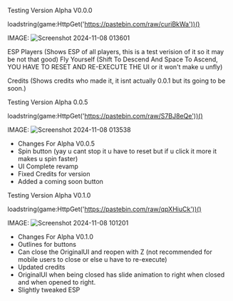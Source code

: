 Testing Version Alpha V0.0.0

loadstring(game:HttpGet('https://pastebin.com/raw/curiBkWa'))()

IMAGE: ![Screenshot 2024-11-08 013601](https://github.com/user-attachments/assets/74d3458e-b9d9-4b6d-815c-9ecf8f4bfa2a)


ESP Players (Shows ESP of all players, this is a test verision of it so it may be not that good)
Fly Yourself (Shift To Descend And Space To Ascend, YOU HAVE TO RESET AND RE-EXECUTE THE UI or it won't make u unfly)

Credits (Shows credits who made it, it isnt actually 0.0.1 but its going to be soon.)

Testing Version Alpha 0.0.5

loadstring(game:HttpGet('https://pastebin.com/raw/S7BJ8eQe'))()

IMAGE: ![Screenshot 2024-11-08 013538](https://github.com/user-attachments/assets/3b29e154-b59c-48ea-82bf-cfaade4824cd)


- Changes For Alpha V0.0.5
- Spin button (yay u cant stop it u have to reset but if u click it more it makes u spin faster)
- UI Complete revamp
- Fixed Credits for version
- Added a coming soon button

Testing Version Alpha V0.1.0

loadstring(game:HttpGet('https://pastebin.com/raw/qpXHiuCk'))()

IMAGE: ![Screenshot 2024-11-08 101201](https://github.com/user-attachments/assets/580f195e-6a15-4252-8440-33e109bc308f)

- Changes For Alpha V0.1.0
- Outlines for buttons
- Can close the OriginalUI and reopen with Z (not recommended for mobile users to close or else u have to re-execute)
- Updated credits
- OriginalUI when being closed has slide animation to right when closed and when opened to right.
- Slightly tweaked ESP
